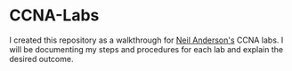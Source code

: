 # CCNA-Labs
I created this repository as a walkthrough for [Neil Anderson's](https://www.udemy.com/course/ccna-complete/) CCNA labs. I will be documenting my steps and procedures for each lab and explain the desired outcome.

